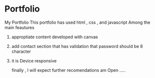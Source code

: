# Portfolio
My Portfolio
This portfolio has used html , css , and javascript
Among the main feautures
1. approptiate content developed with canvas
2. add contact section that has validation that password should be 8 character
3. it is Device responsive

   finally , I will expect further recomendations am Open .....
